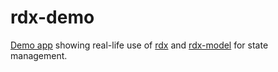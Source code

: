 # rdx-demo

[Demo app](https://rdx-demo.web.app/) showing real-life use of [rdx](https://github.com/CaptainCodeman/rdx) and [rdx-model](https://github.com/CaptainCodeman/rdx-model) for state management.
